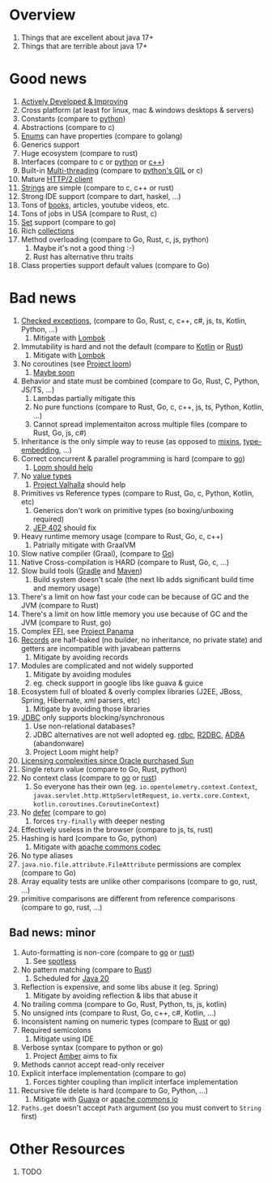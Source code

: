 # Overview
1. Things that are excellent about java 17+
1. Things that are terrible about java 17+


# Good news
1. [Actively Developed & Improving](https://en.wikipedia.org/wiki/Java_version_history)
1. Cross platform (at least for linux, mac & windows desktops & servers)
1. Constants (compare to [python](https://www.pythontutorial.net/python-basics/python-constants/))
1. Abstractions (compare to c)
1. [Enums](https://docs.oracle.com/javase/tutorial/java/javaOO/enum.html) can have properties (compare to golang)
1. Generics support
1. Huge ecosystem (compare to rust)
1. Interfaces (compare to c or [python](https://docs.python.org/3/library/abc.html) or [c++](https://www.tutorialspoint.com/cplusplus/cpp_interfaces.htm))
1. Built-in [Multi-threading](https://docs.oracle.com/en/java/javase/17/docs/api/java.base/java/util/concurrent/ExecutorService.html) (compare to [python's GIL](https://wiki.python.org/moin/GlobalInterpreterLock) or c)
1. Mature [HTTP/2 client](https://docs.oracle.com/en/java/javase/17/docs/api/java.net.http/java/net/http/HttpClient.html)
1. [Strings](https://docs.oracle.com/en/java/javase/17/docs/api/java.base/java/lang/String.html) are simple (compare to c, c++ or rust)
1. Strong IDE support (compare to dart, haskel, ...)
1. Tons of [books](https://www.amazon.com/s?k=java&rh=n%3A283155%2Cn%3A3608&dc&ds=v1%3A1wGhkb%2BL0nPGJ%2F14qdAAXL6%2BRsQeidlMcjvVtND26Zo), articles, youtube videos, etc.
1. Tons of jobs in USA (compare to Rust, c)
1. [Set](https://docs.oracle.com/en/java/javase/17/docs/api/java.base/java/util/Set.html) support (compare to go)
1. Rich [collections](https://docs.oracle.com/en/java/javase/17/docs/api/java.base/java/util/Collection.html)
1. Method overloading (compare to Go, Rust, c, js, python)
    1. Maybe it's not a good thing :-)
    1. Rust has alternative thru traits
1. Class properties support default values (compare to Go)


# Bad news
1. [Checked exceptions](./exceptions.no-checked.md), (compare to Go, Rust, c, c++, c#, js, ts, Kotlin, Python, ...)
    1. Mitigate with [Lombok](https://projectlombok.org/features/SneakyThrows)
1. Immutability is hard and not the default (compare to [Kotlin](TODO) or [Rust](TODO))
    1. Mitigate with [Lombok](https://projectlombok.org/features/Value)
1. No coroutines (see [Project loom](https://cr.openjdk.java.net/~rpressler/loom/Loom-Proposal.html))
    1. [Maybe soon](https://openjdk.org/jeps/425)
1. Behavior and state must be combined (compare to Go, Rust, C, Python, JS/TS, ...)
    1. Lambdas partially mitigate this
    1. No pure functions (compare to Rust, Go, c, c++, js, ts, Python, Kotlin, ...)
    1. Cannot spread implementaiton across multiple files (compare to Rust, Go, js, c#)
1. Inheritance is the only simple way to reuse (as opposed to [mixins](https://en.wikipedia.org/wiki/Mixin), [type-embedding](https://go101.org/article/type-embedding.html), ...)
1. Correct concurrent & parallel programming is hard (compare to [go](TODO))
    1. [Loom should help](https://cr.openjdk.java.net/~rpressler/loom/Loom-Proposal.html)
1. No [value types](https://cr.openjdk.java.net/~jrose/values/values-0.html#:~:text=The%20Java%20VM%20type%20system,double%20%2C%20char%20%2C%20and%20boolean%20.)
    1. [Project Valhalla](https://openjdk.org/projects/valhalla/) should help
1. Primitives vs Reference types (compare to Rust, Go, c, Python, Kotlin, etc)
    1. Generics don't work on primitive types (so boxing/unboxing required)
    1. [JEP 402](https://openjdk.org/jeps/402) should fix
1. Heavy runtime memory usage (compare to Rust, Go, c, c++)
    1. Patrially mitigate with GraalVM
1. Slow native compiler (Graal), (compare to [Go](TODO))
1. Native Cross-compilation is HARD (compare to Rust, Go, c, ...)
1. Slow build tools ([Gradle](TODO) and [Maven](TODO))
    1. Build system doesn't scale (the next lib adds significant build time and memory usage)
1. There's a limit on how fast your code can be because of GC and the JVM (compare to Rust)
1. There's a limit on how little memory you use because of GC and the JVM (compare to Rust, go)
1. Complex [FFI](https://en.wikipedia.org/wiki/Foreign_function_interface), see [Project Panama](https://openjdk.org/projects/panama/)
1. [Records](https://docs.oracle.com/en/java/javase/17/docs/api/java.base/java/lang/Record.html) are half-baked (no builder, no inheritance, no private state) and getters are incompatible with javabean patterns
    1. Mitigate by avoiding records
1. Modules are complicated and not widely supported
    1. Mitigate by avoiding modules
    1. eg. check support in google libs like guava & guice
1. Ecosystem full of bloated & overly complex libraries (J2EE, JBoss, Spring, Hibernate, xml parsers, etc)
    1. Mitigate by avoiding those libraries
1. [JDBC](https://docs.oracle.com/en/java/javase/17/docs/api/java.sql/java/sql/package-summary.html) only supports blocking/synchronous
    1. Use non-relational databases?
    1. JDBC alternatives are not well adopted eg. [rdbc](https://rdbc.io/), [R2DBC](https://r2dbc.io/), [ADBA](https://blogs.oracle.com/java/post/asynchronous-database-access-api-adba) (abandonware)
    1. Project Loom might help?
1. [Licensing complexities since Oracle purchased Sun](https://redresscompliance.com/oracle-java-licensing-changes-explaned-free/)
1. Single return value (compare to Go, Rust, python)
1. No context class (compare to [go](https://pkg.go.dev/context) or [rust](https://doc.rust-lang.org/stable/std/task/struct.Context.html))
    1. So everyone has their own (eg. `io.opentelemetry.context.Context`, `javax.servlet.http.HttpServletRequest`, `io.vertx.core.Context`, ` kotlin.coroutines.CoroutineContext`)
1. No [defer](https://gobyexample.com/defer) (compare to go)
    1. forces `try-finally` with deeper nesting
1. Effectively useless in the browser (compare to js, ts, rust)
1. Hashing is hard (compare to Go, python)
    1. Mitigate with [apache commons codec](https://commons.apache.org/proper/commons-codec/apidocs/org/apache/commons/codec/digest/DigestUtils.html)
1. No type aliases
1. `java.nio.file.attribute.FileAttribute` permissions are complex (compare to Go)
1. Array equality tests are unlike other comparisons (compare to go, rust, ...)
1. primitive comparisons are different from reference comparisons (compare to go, rust, ...)


## Bad news: minor
1. Auto-formatting is non-core (compare to [go](https://go.dev/blog/gofmt) or [rust](https://github.com/rust-lang/rustfmt))
    1. See [spotless](https://github.com/diffplug/spotless)
1. No pattern matching (compare to [Rust](https://doc.rust-lang.org/book/ch18-03-pattern-syntax.html))
    1. Scheduled for [Java 20](https://openjdk.org/jeps/433)
1. Reflection is expensive, and some libs abuse it (eg. Spring)
    1. Mitigate by avoiding reflection & libs that abuse it
1. No trailing comma (compare to Go, Rust, Python, ts, js, kotlin)
1. No unsigned ints (compare to Rust, Go, c++, c#, Kotlin, ...)
1. Inconsistent naming on numeric types (compare to [Rust](https://doc.rust-lang.org/reference/types/numeric.html) or [go](https://go.dev/ref/spec#Numeric_types))
1. Required semicolons
    1. Mitigate using IDE
1. Verbose syntax (compare to python or go)
    1. Project [Amber](https://openjdk.org/projects/amber/) aims to fix
1. Methods cannot accept read-only receiver
1. Explicit interface implementation (compare to go)
    1. Forces tighter coupling than implicit interface implementation
1. Recursive file delete is hard (compare to Go, Python, ...)
    1. Mitigate with [Guava](https://guava.dev/releases/31.0-jre/api/docs/com/google/common/io/MoreFiles.html#deleteDirectoryContents(java.nio.file.Path,com.google.common.io.RecursiveDeleteOption...)) or [apache commons io](https://commons.apache.org/proper/commons-io/apidocs/org/apache/commons/io/FileUtils.html#deleteDirectory-java.io.File-)
1. `Paths.get` doesn't accept `Path` argument (so you must convert to `String` first)


# Other Resources
1. TODO
